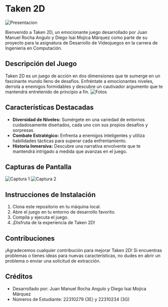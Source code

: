 # Taken 2D
![Presentacion](https://9to5toys.com/wp-content/uploads/sites/5/2017/08/tekken_keyart.jpg)

Bienvenido a Taken 2D, un emocionante juego desarrollado por Juan Manuel Rocha Angulo y Diego Isai Mojica Márquez como parte de su proyecto para la asignatura de Desarrollo de Videojuegos en la carrera de Ingeniería en Computación.

## Descripción del Juego

Taken 2D es un juego de acción en dos dimensiones que te sumerge en un fascinante mundo lleno de desafíos. Enfréntate a emocionantes niveles, derrota a enemigos formidables y descubre un cautivador argumento que te mantendrá entretenido de principio a fin.
![Fotos ](https://i.ytimg.com/vi/KIqM76X5aqg/maxresdefault.jpg)
## Características Destacadas

- **Diversidad de Niveles:** Sumérgete en una variedad de entornos cuidadosamente diseñados, cada uno con sus propios desafíos y sorpresas.
- **Combate Estratégico:** Enfrenta a enemigos inteligentes y utiliza habilidades tácticas para superar cada enfrentamiento.
- **Historia Inmersiva:** Descubre una narrativa envolvente que te mantendrá intrigado a medida que avanzas en el juego.

## Capturas de Pantalla

![Captura 1](ruta/captura2.png) 
![Captura 2](ruta/captura2.png)

## Instrucciones de Instalación

1. Clona este repositorio en tu máquina local.
2. Abre el juego en tu entorno de desarrollo favorito.
3. Compila y ejecuta el juego.
4. ¡Disfruta de la experiencia de Taken 2D!

## Contribuciones

¡Agradecemos cualquier contribución para mejorar Taken 2D! Si encuentras problemas o tienes ideas para nuevas características, no dudes en abrir un problema o enviar una solicitud de extracción.

## Créditos

- Desarrollado por: Juan Manuel Rocha Angulo y Diego Isai Mojica Márquez
- Números de Estudiante: 22310279 (3E) y 22310234 (3G)